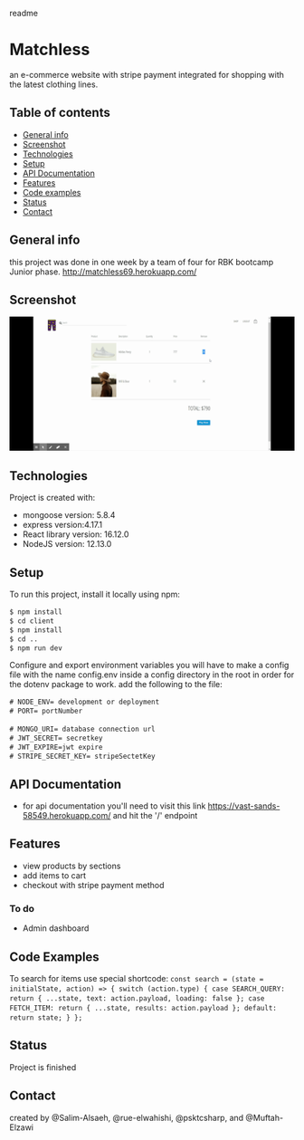 readme
# Matchless
an e-commerce website with stripe payment integrated for shopping with the latest clothing lines.
## Table of contents
* [General info](#general-info)
* [Screenshot](#screenshot)
* [Technologies](#technologies)
* [Setup](#setup)
* [API Documentation](#api-documentation)
* [Features](#features)
* [Code examples](#code-examples)
* [Status](#status)
* [Contact](#contact)
## General info
this project was done in one week by a team of four for RBK bootcamp Junior phase.
http://matchless69.herokuapp.com/
## Screenshot
![website](./Matchless.gif)
## Technologies
Project is created with:
* mongoose version: 5.8.4
* express version:4.17.1
* React library version: 16.12.0
* NodeJS version: 12.13.0
## Setup
To run this project, install it locally using npm:

```
$ npm install
$ cd client
$ npm install
$ cd ..
$ npm run dev
```
Configure and export environment variables
you will have to make a config file with the name config.env inside a config directory in the root 
in order for the dotenv package to work.
add the following to the file:
```
# NODE_ENV= development or deployment
# PORT= portNumber

# MONGO_URI= database connection url
# JWT_SECRET= secretkey
# JWT_EXPIRE=jwt expire 
# STRIPE_SECRET_KEY= stripeSectetKey

```

## API Documentation 

* for api documentation you'll need to visit this link https://vast-sands-58549.herokuapp.com/ and hit the '/' endpoint 
## Features 
* view products by sections
* add items to cart
* checkout with stripe payment method
### To do 
* Admin dashboard 


## Code Examples
To search for items use special shortcode: `const search = (state = initialState, action) => {
  switch (action.type) {
    case SEARCH_QUERY:
      return {
        ...state,
        text: action.payload,
        loading: false
      };
    case FETCH_ITEM:
      return {
        ...state,
        results: action.payload
      };
    default:
      return state;
  }
};`

## Status
Project is finished

## Contact
created by @Salim-Alsaeh, @rue-elwahishi, @psktcsharp, and @Muftah-Elzawi

